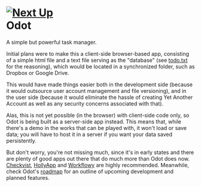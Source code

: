 [![Next Up](https://badge.waffle.io/waldir/odot.png?label=ready)](https://waffle.io/waldir/odot)  
Odot
====

A simple but powerful task manager.

Initial plans were to make this a client-side browser-based app,
consisting of a simple html file and a text file serving as the "database"
(see [todo.txt](http://todotxt.com) for the reasoning),
which would be located in a synchronized folder, such as Dropbox or Google Drive.

This would have made things easier both in the development side
(because it would outsource user account management and file versioning),
and in the user side (because it would eliminate the hassle of creating
Yet Another Account as well as any security concerns associated with that).

Alas, this is not yet possible (in the browser) with client-side code only,
so Odot is being built as a server-side app instead.
This means that, while there's a demo in the works that can be played with,
it won't load or save data; you will have to host it in a server
if you want your data saved persistently.

But don't worry, you're not missing much, since it's in early states
and there are plenty of good apps out there that do much more than Odot does now.
[Checkvist](http://checkvist.com), [HollyApp](https://hollyapp.com) and [Workflowy](http://workflowy.com)
are highly recommended.
Meanwhile, check Odot's [roadmap](https://github.com/waldir/odot/issues/milestones)
for an outline of upcoming development and planned features.
